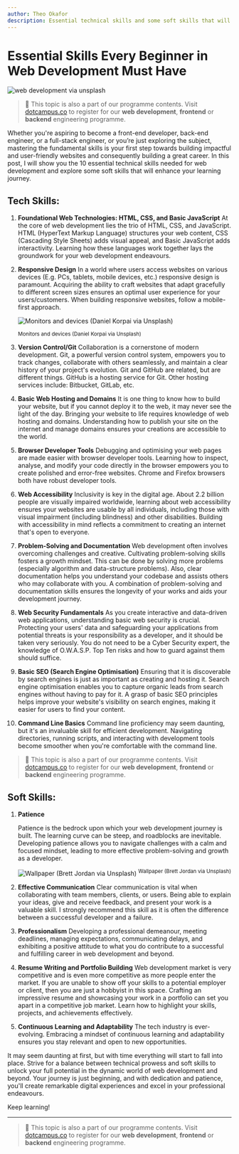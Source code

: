 ```yaml
---
author: Theo Okafor
description: Essential technical skills and some soft skills that will enhance your learning journey to becoming a front-end developer, back-end engineer, or a full-stack engineer.
---
```


# Essential Skills Every Beginner in Web Development Must Have

![web development via unsplash](https://images.unsplash.com/photo-1461749280684-dccba630e2f6?ixlib=rb-4.0.3&q=85&fm=jpg&crop=entropy&cs=srgb&w=3600)

> 📢 This topic is also a part of our programme contents. Visit [dotcampus.co](http://dotcampus.co) to register for our **web development**, **frontend** or **backend** engineering programme.

Whether you're aspiring to become a front-end developer, back-end engineer, or a full-stack engineer, or you’re just exploring the subject, mastering the fundamental skills is your first step towards building impactful and user-friendly websites and consequently building a great career. In this post, I will show you the 10 essential technical skills needed for web development and explore some soft skills that will enhance your learning journey.

## Tech **Skills:**

1.  **Foundational Web Technologies: HTML, CSS, and Basic JavaScript**
    At the core of web development lies the trio of HTML, CSS, and JavaScript. HTML (HyperText Markup Language) structures your web content, CSS (Cascading Style Sheets) adds visual appeal, and Basic JavaScript adds interactivity. Learning how these languages work together lays the groundwork for your web development endeavours.
2.  **Responsive Design**
    In a world where users access websites on various devices (E.g. PCs, tablets, mobile devices, etc.) responsive design is paramount. Acquiring the ability to craft websites that adapt gracefully to different screen sizes ensures an optimal user experience for your users/customers. When building responsive websites, follow a mobile-first approach.

    ![Monitors and devices (Daniel Korpai via Unsplash)](https://images.unsplash.com/photo-1547658719-da2b51169166?ixlib=rb-4.0.3&ixid=M3wxMjA3fDB8MHxwcm9maWxlLXBhZ2V8NDJ8fHxlbnwwfHx8fHw%3D&auto=format&fit=crop&w=500&q=60)
    
    <sup>Monitors and devices (Daniel Korpai via Unsplash)</sup>

3.  **Version Control/Git**
    Collaboration is a cornerstone of modern development. Git, a powerful version control system, empowers you to track changes, collaborate with others seamlessly, and maintain a clear history of your project's evolution. Git and GitHub are related, but are different things. GitHub is a hosting service for Git. Other hosting services include: Bitbucket, GitLab, etc.
4.  **Basic Web Hosting and Domains**
    It is one thing to know how to build your website, but if you cannot deploy it to the web, it may never see the light of the day. Bringing your website to life requires knowledge of web hosting and domains. Understanding how to publish your site on the internet and manage domains ensures your creations are accessible to the world.
5.  **Browser Developer Tools**
    Debugging and optimising your web pages are made easier with browser developer tools. Learning how to inspect, analyse, and modify your code directly in the browser empowers you to create polished and error-free websites. Chrome and Firefox browsers both have robust developer tools.
6.  **Web Accessibility**
    Inclusivity is key in the digital age. About 2.2 billion people are visually impaired worldwide, learning about web accessibility ensures your websites are usable by all individuals, including those with visual impairment (including blindness) and other disabilities. Building with accessibility in mind reflects a commitment to creating an internet that's open to everyone.
7.  **Problem-Solving and Documentation**
    Web development often involves overcoming challenges and creative. Cultivating problem-solving skills fosters a growth mindset. This can be done by solving more problems (especially algorithm and data-structure problems). Also, clear documentation helps you understand your codebase and assists others who may collaborate with you. A combination of problem-solving and documentation skills ensures the longevity of your works and aids your development journey.
8.  **Web Security Fundamentals**
    As you create interactive and data-driven web applications, understanding basic web security is crucial. Protecting your users' data and safeguarding your applications from potential threats is your responsibility as a developer, and it should be taken very seriously. You do not need to be a Cyber Security expert, the knowledge of O.W.A.S.P. Top Ten risks and how to guard against them should suffice.
9.  **Basic SEO (Search Engine Optimisation)**
    Ensuring that it is discoverable by search engines is just as important as creating and hosting it. Search engine optimisation enables you to capture organic leads from search engines without having to pay for it. A grasp of basic SEO principles helps improve your website's visibility on search engines, making it easier for users to find your content.
10. **Command Line Basics**
    Command line proficiency may seem daunting, but it's an invaluable skill for efficient development. Navigating directories, running scripts, and interacting with development tools become smoother when you're comfortable with the command line.

> 📢 This topic is also a part of our programme contents. Visit [dotcampus.co](http://dotcampus.co) to register for our **web development**, **frontend** or **backend** engineering programme.

## Soft **Skills:**

1. **Patience**

   Patience is the bedrock upon which your web development journey is built. The learning curve can be steep, and roadblocks are inevitable. Developing patience allows you to navigate challenges with a calm and focused mindset, leading to more effective problem-solving and growth as a developer.

   ![Wallpaper (Brett Jordan via Unsplash)](https://images.unsplash.com/photo-1609954044392-859c21f03569?ixlib=rb-4.0.3&ixid=M3wxMjA3fDB8MHxwaG90by1wYWdlfHx8fGVufDB8fHx8fA%3D%3D&auto=format&fit=crop&w=2574&q=80)
   <sup>Wallpaper (Brett Jordan via Unsplash)</sup>

2. **Effective Communication**
   Clear communication is vital when collaborating with team members, clients, or users. Being able to explain your ideas, give and receive feedback, and present your work is a valuable skill. I strongly recommend this skill as it is often the difference between a successful developer and a failure.
3. **Professionalism**
   Developing a professional demeanour, meeting deadlines, managing expectations, communicating delays, and exhibiting a positive attitude to what you do contribute to a successful and fulfilling career in web development and beyond.
4. **Resume Writing and Portfolio Building**
   Web development market is very competitive and is even more competitive as more people enter the market. If you are unable to show off your skills to a potential employer or client, then you are just a hobbyist in this space. Crafting an impressive resume and showcasing your work in a portfolio can set you apart in a competitive job market. Learn how to highlight your skills, projects, and achievements effectively.
5. **Continuous Learning and Adaptability**
   The tech industry is ever-evolving. Embracing a mindset of continuous learning and adaptability ensures you stay relevant and open to new opportunities.

It may seem daunting at first, but with time everything will start to fall into place. Strive for a balance between technical prowess and soft skills to unlock your full potential in the dynamic world of web development and beyond. Your journey is just beginning, and with dedication and patience, you'll create remarkable digital experiences and excel in your professional endeavours.

Keep learning!

---

> 📢 This topic is also a part of our programme contents. Visit [dotcampus.co](http://dotcampus.co) to register for our **web development**, **frontend** or **backend** engineering programme.
